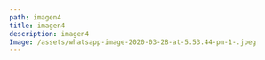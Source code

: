 ```yaml
---
path: imagen4
title: imagen4
description: imagen4
Image: /assets/whatsapp-image-2020-03-28-at-5.53.44-pm-1-.jpeg
---
```


